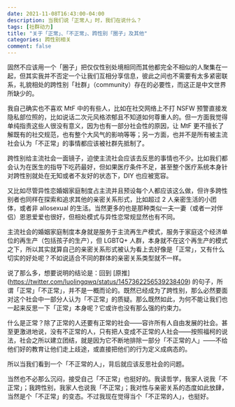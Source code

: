```yaml
---
date: 2021-11-08T16:43:00-04:00
description: 当我们说「正常人」时，我们在说什么？
tags: [社群动力]
title: "关于「正常」、「不正常」、跨性别「圈子」及其他"
categories: 跨性别相关
comment: false
---
```


固然不应该用一个「圈子」把仅仅性别处境相同而其他都完全不相似的人聚集在一起，但其实我并不否定一个让我们互相分享信息，彼此之间也不需要有太多紧密联系，礼貌相处的跨性别「社群」（community）存在的必要性，而这正是中文世界所缺少的。

我自己确实也不喜欢 MtF 中的有些人，比如在社交网络上不打 NSFW 预警直接发隐私部位照的，比如说话二次元风格浓郁且不知道如何尊重人的。但一方面我觉得单纯指责这些人很没有意义，因为也有一部分社会性的原因，让 MtF 更不擅长了解既有的社交规范，也有整个大风气的影响等等；另一方面，也并不是所有被主流社会认为「不正常」的事情都应该被社群先抵制了。

跨性别给主流社会一面镜子，迫使主流社会应该去反思的事情也不少。比如我们都会认为在医生的指导下吃药最好，但如果医疗条件不足，甚至整个医疗系统本身针对跨性别就处在无知或者不友好的状态下，DIY 也应被宽容。

又比如尽管异性恋婚姻家庭制度占主流并且预设每个人都应该这么做，但许多跨性别者也同样在探索和追求其他的亲密关系形式，比如超过 2 人亲密生活的小团体，或者非 allosexual 的生活。当然更多的也是那种类似一夫一妻（或者一对伴侣）恩恩爱爱也很好，但相处模式与异性恋常规显然也有不同。

主流社会的婚姻家庭制度本身就是服务于主流再生产模式，服务于家庭这个经济单位的再生产（包括孩子的生产），但 LGBTQ+ 人群，本身就不在这个再生产的模式之下，所以其实就算自己的亲密关系形式被认为看上去好像是「正常」，又有什么切实的好处呢？不如说适合不同的群体的亲密关系类型就不一样。

说了那么多，想要说明的结论是：回到 [原推] (https://twitter.com/luolingqwq/status/1457362256539238409) 的句子，所谓「正常」「不正常」，并不是一概而论的。既然已经成为了跨性别，那么必然要面对这个社会中一部分人认为「不正常」的质疑。那么既然如此，为何不能让我们也一起来反思一下「正常」本身呢？它或许也没有那么强的约束力。

什么是正常？除了正常的人还要有正常的社会——容许所有人自由发展的社会。甚至更激进地说，没有不正常的人，只有把人变成不正常的人社会——按照福柯的说法，社会之所以建立团结，就是因为它不断地排除一部分「不正常的人」——不给他们好的教育让他们走上歧途，或直接把他们的行为定义成病态的。

所以当我们看到一个「不正常的人」，背后就应该反思社会的问题。

当然也不必那么沉闷，接受自己「不正常」也挺好的。我读哲学，我家人说我「不正常」；我跨性别，我家人也说我「不正常」；我对性与亲密关系的态度如此放肆，当然是个「不正常」的变态。不过我现在觉得当个「不正常的人」，也挺好。
